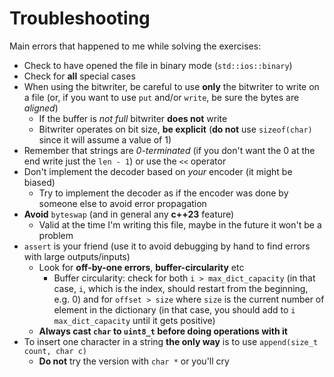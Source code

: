 # Troubleshooting 

Main errors that happened to me while solving the exercises:
- Check to have opened the file in binary mode (`std::ios::binary`)
- Check for **all** special cases
- When using the bitwriter, be careful to use **only** the bitwriter to write on a file (or, if you want to use `put` and/or `write`, be sure the bytes are *aligned*)
    - If the buffer is *not full* bitwriter **does not** write
    - Bitwriter operates on bit size, **be explicit** (**do not** use `sizeof(char)` since it will assume a value of 1)
- Remember that strings are *0-terminated* (if you don't want the 0 at the end write just the `len - 1`) or use the `<<` operator
- Don't implement the decoder based on *your* encoder (it might be biased)
    - Try to implement the decoder as if the encoder was done by someone else to avoid error propagation
- **Avoid** `byteswap` (and in general any **c++23** feature)
    - Valid at the time I'm writing this file, maybe in the future it won't be a problem
- `assert` is your friend (use it to avoid debugging by hand to find errors with large outputs/inputs)
    - Look for **off-by-one errors**, **buffer-circularity** etc
        - Buffer circularity: check for both `i > max_dict_capacity` (in that case, `i`, which is the index, should restart from the beginning, e.g. 0) and for `offset > size` where `size` is the current number of element in the dictionary (in that case, you should add to `i` `max_dict_capacity` until it gets positive)
    - **Always cast `char` to `uint8_t` before doing operations with it**
- To insert one character in a string **the only way** is to use `append(size_t count, char c)` 
    - **Do not** try the version with `char *` or you'll cry 
